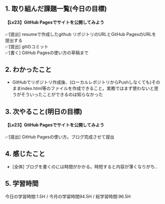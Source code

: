 ## 1. 取り組んだ課題一覧(今日の目標)
#### 【Lv23】GitHub Pagesでサイトを公開してみよう
✅[提出] resumeで作成したgithub リポジトリのURLとGitHub PagesのURLを提出する  
✅[提出] gitのコミット  
✅[書く] GitHub Pagesの使い方の草稿まで

## 2. わかったこと
- GitHubでリポジトリ作成後、(ローカルレポジトリからPushしなくても)そのままindex.html等のファイルを作成できること。実務ではまず使わないと思うがそういったことができるのは知らなかった

## 3. 次やること(明日の目標)
#### 【Lv23】GitHub Pagesでサイトを公開してみよう
✅[提出] GitHub Pagesの使い方。ブログ完成させて提出

## 4. 感じたこと
- [全体] ブログを書くのには時間がかかる。時短すると内容が薄くなりがち..

## 5. 学習時間
今日の学習時間:1.5H / 今月の学習時間94.5H / 総学習時間:96.5H
